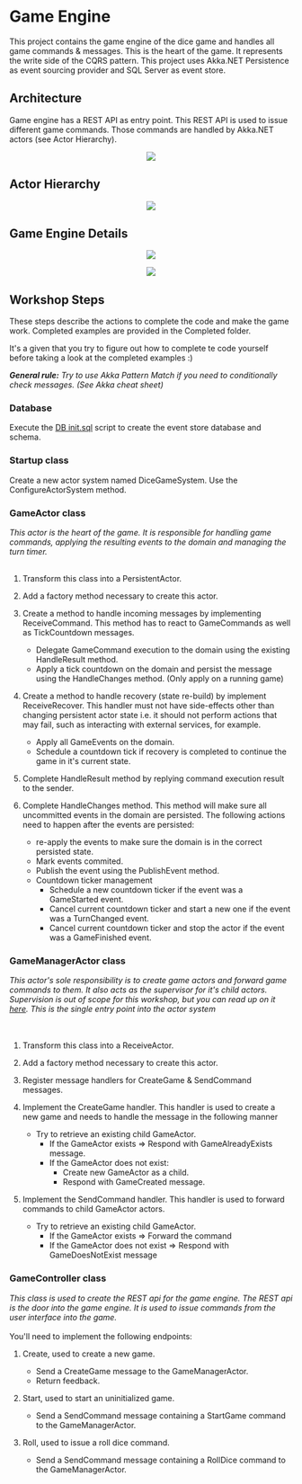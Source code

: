 # Game Engine

This project contains the game engine of the dice game
and handles all game commands & messages. This is the heart of the game.
It represents the write side of the CQRS pattern. 
This project uses Akka.NET Persistence as event sourcing provider and SQL Server as event store.

## Architecture

Game engine has a REST API as entry point. This REST API is used to issue different game commands. 
Those commands are handled by Akka.NET actors (see Actor Hierarchy).

<p align="center">
  <img src="https://github.com/ChristofLauriers/AkkaMjrTwo/blob/master/GameEngine/Game%20Engine%20Architecture.png">
</p>

## Actor Hierarchy

<p align="center">
  <img src="https://github.com/ChristofLauriers/AkkaMjrTwo/blob/master/GameEngine/ActorHierarchy.png">
</p>

## Game Engine Details

<p align="center">
  <img src="https://github.com/ChristofLauriers/AkkaMjrTwo/blob/master/GameEngine/Game%20Engine%20Flow.png">
</p>

<p align="center">
  <img src="https://github.com/ChristofLauriers/AkkaMjrTwo/blob/master/GameEngine/Game%20Engine%20Timer.png">
</p>

## Workshop Steps

These steps describe the actions to complete the code and make the game work. Completed examples are provided in the Completed folder.

It's a given that you try to figure out how to complete te code yourself before taking a look at the completed examples  :)

_**General rule:** Try to use Akka Pattern Match if you need to conditionally check messages. (See Akka cheat sheet)_

### Database
Execute the [DB init.sql][2] script to create the event store database and schema.

### Startup class
Create a new actor system named DiceGameSystem. Use the ConfigureActorSystem method.

### GameActor class
_This actor is the heart of the game. It is responsible for handling game commands, applying the resulting events to the domain and managing the turn timer._
<br/>
<br/>
1. Transform this class into a PersistentActor.

2. Add a factory method necessary to create this actor.

3. Create a method to handle incoming messages by implementing ReceiveCommand. 
This method has to react to GameCommands as well as TickCountdown messages.
	* Delegate GameCommand execution to the domain using the existing HandleResult method.
    * Apply a tick countdown on the domain and persist the message using the HandleChanges method. 
    (Only apply on a running game)

4. Create a method to handle recovery (state re-build) by implement ReceiveRecover. This handler must
not have side-effects other than changing persistent actor state i.e. it should
not perform actions that may fail, such as interacting with external services, for example.
	* Apply all GameEvents on the domain.
    * Schedule a countdown tick if recovery is completed to continue the game in it's current state.

5. Complete HandleResult method by replying command execution result to the sender.

6. Complete HandleChanges method. This method will make sure all uncommitted events in the domain are persisted. 
The following actions need to happen after the events are persisted:
	* re-apply the events to make sure the domain is in the correct persisted state. 
    * Mark events commited.
    * Publish the event using the PublishEvent method.
    * Countdown ticker management
      * Schedule a new countdown ticker if the event was a GameStarted event.
      * Cancel current countdown ticker and start a new one if the event was a TurnChanged event.
      * Cancel current countdown ticker and stop the actor if the event was a GameFinished event.

### GameManagerActor class
_This actor's sole responsibility is to create game actors and forward game commands to them. 
It also acts as the supervisor for it's child actors. Supervision is out of scope for this workshop, 
but you can read up on it [here][1]. This is the single entry point into the actor system_	
<br/>
<br/>
1. Transform this class into a ReceiveActor.

2. Add a factory method necessary to create this actor.

3. Register message handlers for CreateGame & SendCommand messages.
	
4. Implement the CreateGame handler. This handler is used to create a new game and needs to handle 
the message in the following manner
	* Try to retrieve an existing child GameActor.
        * If the GameActor exists => Respond with GameAlreadyExists message.
        * If the GameActor does not exist:
			* Create new GameActor as a child.
            * Respond with GameCreated message.

5. Implement the SendCommand handler. This handler is used to forward commands to child GameActor actors.
	* Try to retrieve an existing child GameActor.
		* If the GameActor exists => Forward the command
        * If the GameActor does not exist => Respond with GameDoesNotExist message

### GameController class
_This class is used to create the REST api for the game engine. The REST api is the door into the game engine. It is used to
issue commands from the user interface into the game._
<br/>
<br/>
You'll need to implement the following endpoints:
1. Create, used to create a new game.
	* Send a CreateGame message to the GameManagerActor.
    * Return feedback. 

2. Start, used to start an uninitialized game.
	* Send a SendCommand message containing a StartGame command to the GameManagerActor.

3. Roll, used to issue a roll dice command.
    * Send a SendCommand message containing a RollDice command to the GameManagerActor.	

[1]: https://getakka.net/articles/concepts/supervision.html "Akka.NET Supervision"	
[2]: https://github.com/ChristofLauriers/AkkaMjrTwo/blob/master/DB/DB%20init.sql "Initial Database Script"	
